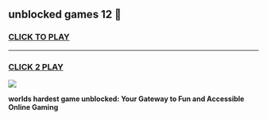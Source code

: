 
## unblocked games 12 👋
<h3>
<a href="https://premium.freeplayer.one?title=unblocked_games_12&ref=13F">CLICK TO PLAY</a></h3>
<hr>

<h3>
<a href="https://premium.freeplayer.one?title=unblocked_games_12&ref=13F">CLICK 2 PLAY</a>
  
</h3>

<a href="https://premium.freeplayer.one?title=unblocked_games_12&ref=12F/"><img src="https://clearcache.store/games.png"></a>


**worlds hardest game unblocked: Your Gateway to Fun and Accessible Online Gaming**
